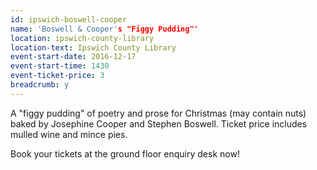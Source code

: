 ```yaml
---
id: ipswich-boswell-cooper
name: 'Boswell & Cooper's "Figgy Pudding"'
location: ipswich-county-library
location-text: Ipswich County Library
event-start-date: 2016-12-17
event-start-time: 1430
event-ticket-price: 3
breadcrumb: y
---
```


A "figgy pudding" of poetry and prose for Christmas (may contain nuts) baked by Josephine Cooper and Stephen Boswell. Ticket price includes mulled wine and mince pies.

Book your tickets at the ground floor enquiry desk now!
